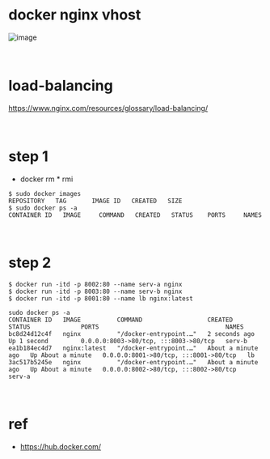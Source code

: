 # docker nginx vhost
![image](https://github.com/dana096/docker-nginx-vhost/assets/145534055/97669887-713c-4908-86d6-91498d47764d)

<br>

# load-balancing
https://www.nginx.com/resources/glossary/load-balancing/

<br>

# step 1
- docker rm * rmi
```
$ sudo docker images
REPOSITORY   TAG       IMAGE ID   CREATED   SIZE
$ sudo docker ps -a
CONTAINER ID   IMAGE     COMMAND   CREATED   STATUS    PORTS     NAMES
```

<br>

# step 2
```
$ docker run -itd -p 8002:80 --name serv-a nginx
$ docker run -itd -p 8003:80 --name serv-b nginx
$ docker run -itd -p 8001:80 --name lb nginx:latest

sudo docker ps -a
CONTAINER ID   IMAGE          COMMAND                  CREATED              STATUS              PORTS                                   NAMES
bc8d24d12c4f   nginx          "/docker-entrypoint.…"   2 seconds ago        Up 1 second         0.0.0.0:8003->80/tcp, :::8003->80/tcp   serv-b
ea1b184ec4d7   nginx:latest   "/docker-entrypoint.…"   About a minute ago   Up About a minute   0.0.0.0:8001->80/tcp, :::8001->80/tcp   lb
3ac517b5245e   nginx          "/docker-entrypoint.…"   About a minute ago   Up About a minute   0.0.0.0:8002->80/tcp, :::8002->80/tcp   serv-a
```

<br>

# ref
- https://hub.docker.com/
